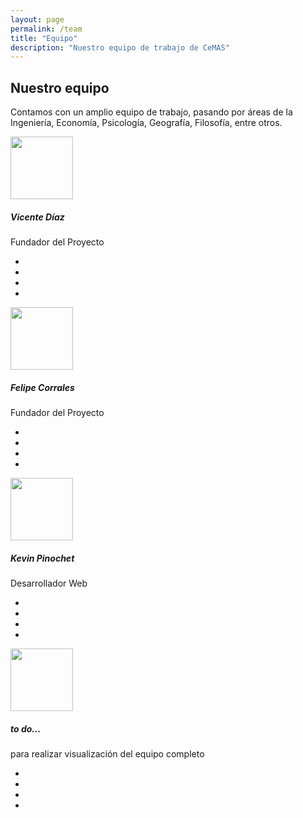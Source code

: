 ```yaml
---
layout: page
permalink: /team
title: "Equipo"
description: "Nuestro equipo de trabajo de CeMAS"
---
```


<div class="bg-light py-5">
      <div class="container py-5">
          <div class="row mb-4">
              <div class="col-lg-5">
                  <h2 class="display-4 font-weight-light">Nuestro equipo</h2>
                  <p class="font-italic text-muted">Contamos con un amplio equipo de trabajo, pasando por áreas de la Ingeniería, Economía, Psicología, Geografía, Filosofía, entre otros.</p>
              </div>
          </div>      
          <div class="row text-center">
          <!-- Team item-->
              <div class="col-xl-3 col-sm-6 mb-5">
                  <div class="bg-white rounded shadow-sm py-5 px-4">
                      <img src="https://res.cloudinary.com/mhmd/image/upload/v1556834132/avatar-4_ozhrib.png" alt="" width="100" class="img-fluid rounded-circle mb-3 img-thumbnail shadow-sm">
                      <h5 class="mb-0">Vicente Díaz</h5>
                      <span class="small text-uppercase text-muted">Fundador del Proyecto</span>
                      <ul class="social mb-0 list-inline mt-3">
                          <li class="list-inline-item">
                              <a href="#" class="social-link"><i class="fab fa-facebook"></i></a>
                          </li>
                          <li class="list-inline-item">
                              <a href="#" class="social-link"><i class="fab fa-twitter"></i></a>
                          </li>
                          <li class="list-inline-item">
                              <a href="#" class="social-link"><i class="fab fa-instagram"></i></a>
                          </li>
                          <li class="list-inline-item">
                              <a href="#" class="social-link"><i class="fab fa-linkedin"></i></a>
                          </li>
                      </ul>
                  </div>
              </div>
              <!-- End-->      
              <!-- Team item-->
              <div class="col-xl-3 col-sm-6 mb-5">
                <div class="bg-white rounded shadow-sm py-5 px-4"><img src="https://res.cloudinary.com/mhmd/image/upload/v1556834130/avatar-3_hzlize.png" alt="" width="100" class="img-fluid rounded-circle mb-3 img-thumbnail shadow-sm">
                  <h5 class="mb-0">Felipe Corrales</h5><span class="small text-uppercase text-muted">Fundador del Proyecto</span>
                  <ul class="social mb-0 list-inline mt-3">
                    <li class="list-inline-item"><a href="#" class="social-link"><i class="fab fa-facebook"></i></a></li>
                    <li class="list-inline-item"><a href="#" class="social-link"><i class="fab fa-twitter"></i></a></li>
                    <li class="list-inline-item"><a href="#" class="social-link"><i class="fab fa-instagram"></i></a></li>
                    <li class="list-inline-item"><a href="#" class="social-link"><i class="fab fa-linkedin"></i></a></li>
                  </ul>
                </div>
              </div>
              <!-- End-->      
              <!-- Team item-->
              <div class="col-xl-3 col-sm-6 mb-5">
                <div class="bg-white rounded shadow-sm py-5 px-4"><img src="https://res.cloudinary.com/mhmd/image/upload/v1556834133/avatar-2_f8dowd.png" alt="" width="100" class="img-fluid rounded-circle mb-3 img-thumbnail shadow-sm">
                  <h5 class="mb-0">Kevin Pinochet</h5><span class="small text-uppercase text-muted">Desarrollador Web</span>
                  <ul class="social mb-0 list-inline mt-3">
                    <li class="list-inline-item"><a href="#" class="social-link"><i class="fab fa-facebook"></i></a></li>
                    <li class="list-inline-item"><a href="#" class="social-link"><i class="fab fa-twitter"></i></a></li>
                    <li class="list-inline-item"><a href="#" class="social-link"><i class="fab fa-instagram"></i></a></li>
                    <li class="list-inline-item"><a href="#" class="social-link"><i class="fab fa-linkedin"></i></a></li>
                  </ul>
                </div>
              </div>
              <!-- End-->      
              <!-- Team item-->
              <div class="col-xl-3 col-sm-6 mb-5">
                <div class="bg-white rounded shadow-sm py-5 px-4"><img src="https://res.cloudinary.com/mhmd/image/upload/v1556834133/avatar-1_s02nlg.png" alt="" width="100" class="img-fluid rounded-circle mb-3 img-thumbnail shadow-sm">
                  <h5 class="mb-0">to do...</h5><span class="small text-uppercase text-muted">para realizar visualización del equipo completo</span>
                  <ul class="social mb-0 list-inline mt-3">
                    <li class="list-inline-item"><a href="#" class="social-link"><i class="fab fa-facebook"></i></a></li>
                    <li class="list-inline-item"><a href="#" class="social-link"><i class="fab fa-twitter"></i></a></li>
                    <li class="list-inline-item"><a href="#" class="social-link"><i class="fab fa-instagram"></i></a></li>
                    <li class="list-inline-item"><a href="#" class="social-link"><i class="fab fa-linkedin"></i></a></li>
                  </ul>
                </div>
              </div>
              <!-- End-->      
            </div>
          </div>
        </div>
